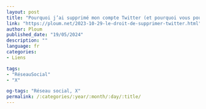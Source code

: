 ```yaml
---
layout: post
title: "Pourquoi j’ai supprimé mon compte Twitter (et pourquoi vous pouvez probablement en faire autant sans hésiter)"
link: "https://ploum.net/2023-10-29-le-droit-de-supprimer-twitter.html"
author: Ploum
published_date: "19/05/2024"
description: ""
language: fr
categories:
- Liens

tags:
- "RéseauSocial"
- "X"

og-tags: "Réseau social, X"
permalink: /:categories/:year/:month/:day/:title/
---
```

